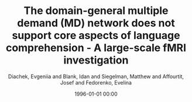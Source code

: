 ---
layout: post
title: The domain-general multiple demand (MD) network does not support core aspects of language comprehension - A large-scale fMRI investigation

date: 1996-01-01 00:00
author: Diachek, Evgeniia and Blank, Idan and Siegelman, Matthew and Affourtit, Josef and Fedorenko, Evelina
tags: ["and cognitive control","comprehension","domain-general executive processes","domain-general network","fmri","have long been implicated","in domain-general multiple demand","in language","including in neuroimaging studies","language network","md","significance statement","such as working memory","that have reported activation"]
journal: Journal of Neuroscience

link: https://doi.org/10.1523/JNEUROSCI.2036-19.2020

year: 2020
---